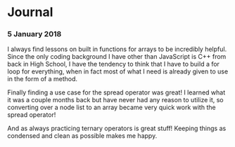 # Journal
### 5 January 2018

I always find lessons on built in functions for arrays to be incredibly helpful. Since the only coding background I have other than JavaScript is C++ from back in High School, I have the tendency to think that I have to build a for loop for everything, when in fact most of what I need is already given to use in the form of a method.  
  
Finally finding a use case for the spread operator was great! I learned what it was a couple months back but have never had any reason to utilize it, so converting over a node list to an array became very quick work with the spread operator!  
  
And as always practicing ternary operators is great stuff! Keeping things as condensed and clean as possible makes me happy.  
